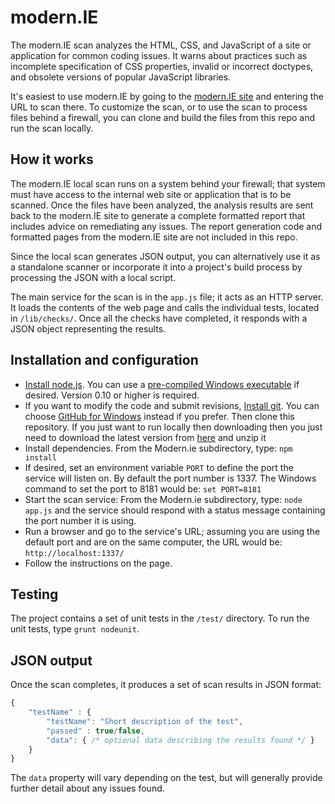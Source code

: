 # modern.IE

The modern.IE scan analyzes the HTML, CSS, and JavaScript of a site or application for common coding issues.
It warns about practices such as incomplete specification of CSS properties, invalid or incorrect
doctypes, and obsolete versions of popular JavaScript libraries.

It's easiest to use modern.IE by going to the [modern.IE site](http://modern.ie) 
and entering the URL to scan there. To customize the scan, or to use the scan
to process files behind a firewall, you can clone and build the files from this repo
and run the scan locally.

## How it works

The modern.IE local scan runs on a system behind your firewall; that system must have
access to the internal web site or application that is to be scanned.
Once the files have been analyzed, the analysis results are sent back to the modern.IE
site to generate a complete formatted report that includes advice on remediating any issues.
The report generation code and formatted pages from the modern.IE site are not included in this repo.

Since the local scan generates JSON output, you can alternatively use it as a standalone scanner
or incorporate it into a project's build process by processing the JSON with a local script.

The main service for the scan is in the `app.js` file; it acts as an HTTP server.
It loads the contents of the web page and calls the individual tests, located in `/lib/checks/`.
Once all the checks have completed, it responds with a JSON object representing the results.

## Installation and configuration

* [Install node.js](https://github.com/joyent/node/wiki/Installation). You can use a [pre-compiled Windows executable](https://github.com/joyent/node/wiki/Installation#installing-on-windows) if desired. Version 0.10 or higher is required.
* If you want to modify the code and submit revisions, [Install git](http://git-scm.com/downloads). You can choose [GitHub for Windows](http://windows.github.com/) instead if you prefer. Then clone this repository. If you just want to run locally then downloading then you just need to download the latest version from [here](https://github.com/InternetExplorer/modern.IE-static-code-scan/archive/master.zip) and unzip it
* Install dependencies. From the Modern.ie subdirectory, type: `npm install`
* If desired, set an environment variable `PORT` to define the port the service will listen on. By default the port number is 1337. The Windows command to set the port to 8181 would be: `set PORT=8181`
* Start the scan service: From the Modern.ie subdirectory, type: `node app.js` and the service should respond with a status message containing the port number it is using.
* Run a browser and go to the service's URL; assuming you are using the default port and are on the same computer, the URL would be: `http://localhost:1337/`
* Follow the instructions on the page.

## Testing

The project contains a set of unit tests in the `/test/` directory. To run the unit tests, type `grunt nodeunit`.

## JSON output

Once the scan completes, it produces a set of scan results in JSON format:
```js
{
    "testName" : {
        "testName": "Short description of the test",
        "passed" : true/false,
        "data": { /* optional data describing the results found */ }
    }
}
```

The `data` property will vary depending on the test, but will generally provide further detail about any issues found.
